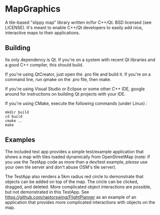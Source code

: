 # MapGraphics

A tile-based "slippy map" library written in/for C++/Qt. BSD licensed (see LICENSE). It's meant to enable C++/Qt developers to easily add nice, interactive maps to their applications.

## Building
Its only dependency is Qt. If you're on a system with recent Qt libraries and a good C++ compiler, this should build.

If you're using QtCreator, just open the .pro file and build it. If you're on a command line, run qmake on the .pro file, then make.

If you're using Visual Studio or Eclipse or some other C++ IDE, google around for instructions on building Qt projects with your IDE.

If you're using CMake, execute the following commands (under Linux) :
```
mkdir build
cd build
cmake ..
make
```

## Examples

The included test app provides a simple test/example application that shows a map with tiles loaded dynamically from OpenStreetMap
(note: if you use the TestApp code as more than a dev/test example, *please* use your own tile server and don't abuse OSM's tile server).

The TestApp also renders a 5km radius red circle to demonstrate that objects can be added on top of the map. The circle can be clicked, dragged, and deleted.
More complicated object interactions are possible, but not demonstrated in this TestApp.
See https://github.com/raptorswing/FlightPlanner as an example of an application that provides more complicated interactions with objects on the map.
